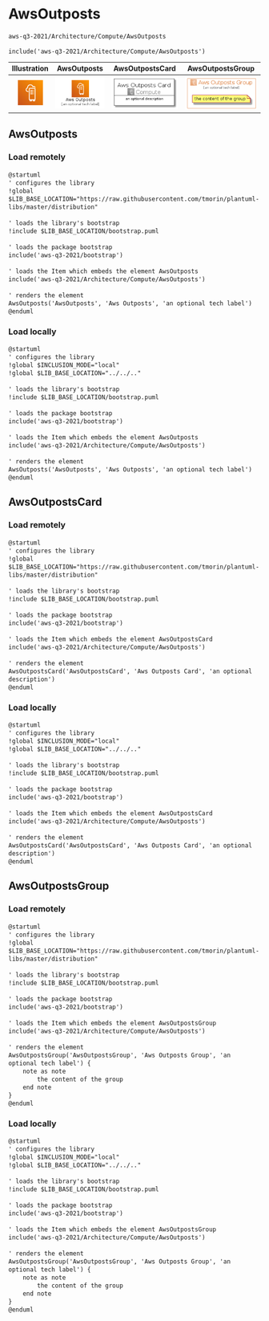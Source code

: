 # AwsOutposts


```text
aws-q3-2021/Architecture/Compute/AwsOutposts
```

```text
include('aws-q3-2021/Architecture/Compute/AwsOutposts')
```



| Illustration | AwsOutposts | AwsOutpostsCard | AwsOutpostsGroup |
| :---: | :---: | :---: | :---: |
| ![illustration for Illustration](../../../aws-q3-2021/Architecture/Compute/AwsOutposts.png) | ![illustration for AwsOutposts](../../../aws-q3-2021/Architecture/Compute/AwsOutposts.Local.png) | ![illustration for AwsOutpostsCard](../../../aws-q3-2021/Architecture/Compute/AwsOutpostsCard.Local.png) | ![illustration for AwsOutpostsGroup](../../../aws-q3-2021/Architecture/Compute/AwsOutpostsGroup.Local.png) |




## AwsOutposts

### Load remotely
```plantuml
@startuml
' configures the library
!global $LIB_BASE_LOCATION="https://raw.githubusercontent.com/tmorin/plantuml-libs/master/distribution"

' loads the library's bootstrap
!include $LIB_BASE_LOCATION/bootstrap.puml

' loads the package bootstrap
include('aws-q3-2021/bootstrap')

' loads the Item which embeds the element AwsOutposts
include('aws-q3-2021/Architecture/Compute/AwsOutposts')

' renders the element
AwsOutposts('AwsOutposts', 'Aws Outposts', 'an optional tech label')
@enduml
```

### Load locally
```plantuml
@startuml
' configures the library
!global $INCLUSION_MODE="local"
!global $LIB_BASE_LOCATION="../../.."

' loads the library's bootstrap
!include $LIB_BASE_LOCATION/bootstrap.puml

' loads the package bootstrap
include('aws-q3-2021/bootstrap')

' loads the Item which embeds the element AwsOutposts
include('aws-q3-2021/Architecture/Compute/AwsOutposts')

' renders the element
AwsOutposts('AwsOutposts', 'Aws Outposts', 'an optional tech label')
@enduml
```

## AwsOutpostsCard

### Load remotely
```plantuml
@startuml
' configures the library
!global $LIB_BASE_LOCATION="https://raw.githubusercontent.com/tmorin/plantuml-libs/master/distribution"

' loads the library's bootstrap
!include $LIB_BASE_LOCATION/bootstrap.puml

' loads the package bootstrap
include('aws-q3-2021/bootstrap')

' loads the Item which embeds the element AwsOutpostsCard
include('aws-q3-2021/Architecture/Compute/AwsOutposts')

' renders the element
AwsOutpostsCard('AwsOutpostsCard', 'Aws Outposts Card', 'an optional description')
@enduml
```

### Load locally
```plantuml
@startuml
' configures the library
!global $INCLUSION_MODE="local"
!global $LIB_BASE_LOCATION="../../.."

' loads the library's bootstrap
!include $LIB_BASE_LOCATION/bootstrap.puml

' loads the package bootstrap
include('aws-q3-2021/bootstrap')

' loads the Item which embeds the element AwsOutpostsCard
include('aws-q3-2021/Architecture/Compute/AwsOutposts')

' renders the element
AwsOutpostsCard('AwsOutpostsCard', 'Aws Outposts Card', 'an optional description')
@enduml
```

## AwsOutpostsGroup

### Load remotely
```plantuml
@startuml
' configures the library
!global $LIB_BASE_LOCATION="https://raw.githubusercontent.com/tmorin/plantuml-libs/master/distribution"

' loads the library's bootstrap
!include $LIB_BASE_LOCATION/bootstrap.puml

' loads the package bootstrap
include('aws-q3-2021/bootstrap')

' loads the Item which embeds the element AwsOutpostsGroup
include('aws-q3-2021/Architecture/Compute/AwsOutposts')

' renders the element
AwsOutpostsGroup('AwsOutpostsGroup', 'Aws Outposts Group', 'an optional tech label') {
    note as note
        the content of the group
    end note
}
@enduml
```

### Load locally
```plantuml
@startuml
' configures the library
!global $INCLUSION_MODE="local"
!global $LIB_BASE_LOCATION="../../.."

' loads the library's bootstrap
!include $LIB_BASE_LOCATION/bootstrap.puml

' loads the package bootstrap
include('aws-q3-2021/bootstrap')

' loads the Item which embeds the element AwsOutpostsGroup
include('aws-q3-2021/Architecture/Compute/AwsOutposts')

' renders the element
AwsOutpostsGroup('AwsOutpostsGroup', 'Aws Outposts Group', 'an optional tech label') {
    note as note
        the content of the group
    end note
}
@enduml
```

